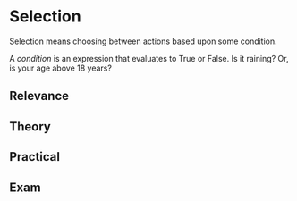# Selection

Selection means choosing between actions based upon some condition.

A *condition* is an expression that evaluates to True or False.
Is it raining?
Or, is your age above 18 years?

## Relevance

## Theory

## Practical

## Exam

